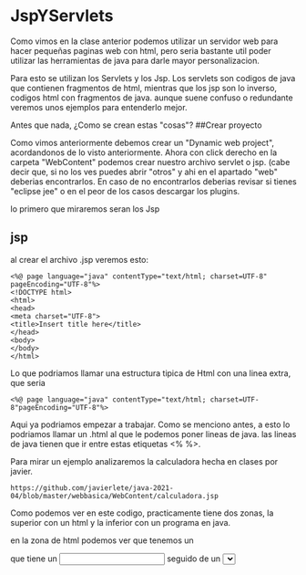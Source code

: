 # JspYServlets

Como vimos en la clase anterior podemos utilizar un servidor web para hacer pequeñas paginas web con html, 
pero seria bastante util poder utilizar las herramientas de java para darle mayor personalizacion.

Para esto se utilizan los Servlets y los Jsp. 
Los servlets son codigos de java que contienen fragmentos de html, mientras que los jsp son lo inverso, codigos html con fragmentos de java.
aunque suene confuso o redundante veremos unos ejemplos para entenderlo mejor.

Antes que nada, ¿Como se crean estas "cosas"?
##Crear proyecto

Como vimos anteriormente debemos crear un "Dynamic web project", acordandonos de lo visto anteriormente.
Ahora con click derecho en la carpeta "WebContent" podemos crear nuestro archivo servlet o jsp.
(cabe decir que, si no los ves puedes abrir "otros" y ahi en el apartado "web" deberias encontrarlos. En caso de no encontrarlos deberias revisar si tienes "eclipse jee"
o en el peor de los casos descargar los plugins.

lo primero que miraremos seran los Jsp
## jsp

al crear el archivo .jsp veremos esto:

    <%@ page language="java" contentType="text/html; charset=UTF-8"
    pageEncoding="UTF-8"%>
    <!DOCTYPE html>
    <html>
    <head>
    <meta charset="UTF-8">
    <title>Insert title here</title>
    </head>
    <body>
    </body>
    </html>

Lo que podriamos llamar una estructura tipica de Html con una linea extra, que seria     

    <%@ page language="java" contentType="text/html; charset=UTF-8"pageEncoding="UTF-8"%>

Aqui ya podriamos empezar a trabajar.
Como se menciono antes, a esto lo podriamos llamar un .html al que le podemos poner lineas de java.
las lineas de java tienen que ir entre estas etiquetas <% %>.

Para mirar un ejemplo analizaremos la calculadora hecha en clases por javier.

    https://github.com/javierlete/java-2021-04/blob/master/webbasica/WebContent/calculadora.jsp
       
Como podemos ver en este codigo, practicamente tiene dos zonas, la superior con un html y la inferior con un programa en java.

en la zona de html podemos ver que tenemos un <form> que tiene un <input> seguido de un <select> y otro <input> finalizando un un <button>
o sea, en cristiano tenemos dos lugares para meter texto, un menu desplegable y un boton para realizar el calculo.
 
Esto seria todo nuestro codigo html, ahora analicemos el codigo java que se encuentra dentro de los <% %>.

Como todo codigo java inicia con una zona para definir variables, las cuales extraen los datos de los objetos HTML.

luego sigue con esta linea que contiene todo el codigo java.

    	if (strOp1 != null && op != null && strOp2 != null) {
    
La cual es mas interesante de lo que aparenta, debido a que cuando abrimos la pagina web por primera vez las variables seran nulas, debido a que no hemos ingresado nada.
por lo que esta linea provoca que siempre en la primera iteracion saltemos todo el codigo java.

luego de esto seguimos con un codigo normal para el ejercicio de calculadora
Primero pasa los datos de texto a numeros
y luego con un switch que avanza en cada caso para ver que hacer.

Con esto tendriamos una calculadora funciona.
Pero sucede que si tuvieramos un archivo html muy grande y otro archivo java muy grande seria incomodo trabajar ambos a la vez, por lo que lo mas conveniente
para grandes cantidades de codigo es separar el codigo, dejando el html en un .jsp y el codigo java en un servlets

## servlets

Usaremose este link

	https://github.com/javierlete/java-2021-04/blob/master/webbasica/src/com/ipartek/formacion/webbasica/CalculadoraCerebro.java

¿Entonces como creamos un servlets?  
Usaremos click derecho en el SRC, new sevelet.  
(Puede suceder que nuevamente el archivo no este, por lo que tendras que buscar en otros, en el apartado web).  
(si estas usando la ultima version de eclipse los imports te daran error y esto es debido a que el import que viene de javax ahora depende jakarta
por lo que debes modificarlos)
deben quedar de esta manera

    import jakarta.servlet.ServletException;
    
donde pone javax debes poner jakarta.

Al crearlo veremos que se crearon bastantes lineas de codigo, pero para este ejemplo solo usaremos dos metodos, que son los doGet() y doPost().
Por lo que el resto deberemos borrarlo para mantener la vista mas limpia.

Quedando el archivo asi.

    @WebServlet("/pruebaclase")
    public class pruebaclase extends HttpServlet {
	  private static final long serialVersionUID = 1L;
	  protected void doGet(HttpServletRequest request, HttpServletResponse response) throws ServletException, IOException {
	  }
	  protected void doPost(HttpServletRequest request, HttpServletResponse response) throws ServletException, IOException {
	  }
    }

De esta manera quitaremos los comentarios y el metodo inicial.

Ahora volviendo al jsp, copiaremos todo el codigo java y lo pegaremos en el metodo doPost(), mientras que en este espacio agregaremos una linea para insertar el resultado
que venga del servlets

    ${resultado}
    
De esta manera tendriamos el .jsp terminado, y nos tendriamos que enfocar en el servlets.

Antes de empezar a editarlo es conveniente leer las lineas y entender mas o menos de donde viene cada cosa.
la primera linea luego de los imports es

		@WebServlet("/servletsDePrueba")
		
Linea nos da la ubicacion de esta ventana (revisar).
La siguente linea nos dice que nuestra clase extiende de HttpServlet la cual es una clase abstracta y por ende debes sobreescribir al menos uno de sus metodos.
En este caso se sobreescribieron dos de los metodos.

Bueno ahora tenemos los metodos doGet() y doPost(), y nosotros hemos rellenado el metodo doPost(), pero, ¿Que hacen estos metodos?

El metodo doGet() es el metodo que por defecto corre cuando llamamos por url o de alguna manera al servlets.  
Mientras que el metodo doPost() es el metodo que se utilizara cuando un formulario entra al servlets con un metodo "post".

En metodo doGet() contiene esta linea

		request.getRequestDispatcher("paginaRedireccionada.jsp").forward(request, response);
		
La que simplemente redirecciona a la pagina que introduzcas.

mientras que el metodo doPost() contiene todo nuestro codigo anterior, pero ahora tenemos dos problemas.
como transportamos la informacion del servlets a nuestro .jsp y como llegamos a nuestro .jsp

Para esto usaremos dos lineas, 

			request.setAttribute("resultado", resultado);
			request.getRequestDispatcher("calculadoramvc.jsp").forward(request, response);

la primera trabaja llevando el valor resultado a la clave "resultado" que tengamos en nuestro .jsp
mientras que la segunda es una redireccion al igual que la vista antes.

De esta manera ya tendriamos un .jsp que trabaja con un servlets.



    
